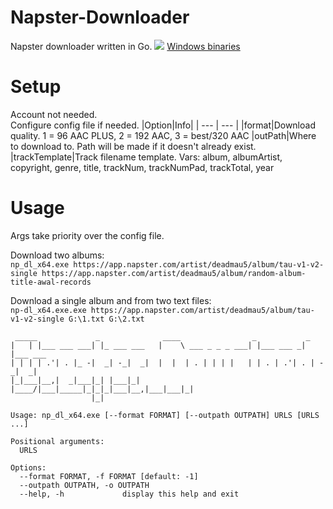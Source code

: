 # Napster-Downloader
Napster downloader written in Go.
![](https://i.imgur.com/OkOzGgV.png)
[Windows binaries](https://github.com/Sorrow446/Napster-downloader/releases)

# Setup
Account not needed.    
Configure config file if needed.
|Option|Info|
| --- | --- |
|format|Download quality. 1 = 96 AAC PLUS, 2 = 192 AAC, 3 = best/320 AAC
|outPath|Where to download to. Path will be made if it doesn't already exist.
|trackTemplate|Track filename template. Vars: album, albumArtist, copyright, genre, title, trackNum, trackNumPad, trackTotal, year


# Usage
Args take priority over the config file.

Download two albums:   
`np_dl_x64.exe https://app.napster.com/artist/deadmau5/album/tau-v1-v2-single https://app.napster.com/artist/deadmau5/album/random-album-title-awal-records`

Download a single album and from two text files:   
`np-dl_x64.exe.exe https://app.napster.com/artist/deadmau5/album/tau-v1-v2-single G:\1.txt G:\2.txt`

```
 _____             _              ____                _           _
|   | |___ ___ ___| |_ ___ ___   |    \ ___ _ _ _ ___| |___ ___ _| |___ ___
| | | | .'| . |_ -|  _| -_|  _|  |  |  | . | | | |   | | . | .'| . | -_|  _|
|_|___|__,|  _|___|_| |___|_|    |____/|___|_____|_|_|_|___|__,|___|___|_|
                  |_|

Usage: np_dl_x64.exe [--format FORMAT] [--outpath OUTPATH] URLS [URLS ...]

Positional arguments:
  URLS

Options:
  --format FORMAT, -f FORMAT [default: -1]
  --outpath OUTPATH, -o OUTPATH
  --help, -h             display this help and exit
```
